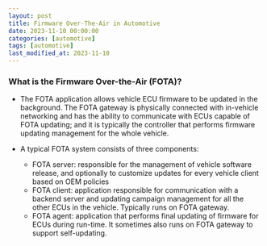 ```yaml
---
layout: post
title: Firmware Over-The-Air in Automotive
date: 2023-11-10 00:00:00
categories: [automotive]
tags: [automotive]
last_modified_at: 2023-11-10
---
```


### What is the Firmware Over-the-Air (FOTA)?

* The FOTA application allows vehicle ECU firmware to be updated in the background. The FOTA gateway is physically connected with in-vehicle networking and has the ability to communicate with ECUs capable of FOTA updating; and it is typically the controller that performs firmware updating management for the whole vehicle.

* A typical FOTA system consists of three components:
  * FOTA server: responsible for the management of vehicle software release, and optionally to customize updates for every vehicle client based on OEM policies
  * FOTA client: application responsible for communication with a backend server and updating campaign management for all the other ECUs in the vehicle. Typically runs on FOTA gateway.
  * FOTA agent: application that performs final updating of firmware for ECUs during run-time. It sometimes also runs on FOTA gateway to support self-updating.


